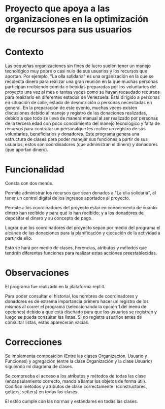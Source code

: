 # Proyecto que apoya a las organizaciones en la optimización de recursos para sus usuarios

# Contexto

Las pequeñas organizaciones sin fines de lucro suelen tener un manejo tecnológico muy pobre o casi nulo de sus usuarios y los recursos que aportan. Por ejemplo, "La olla solidaria" es una organización en la que se recolecta dinero para realizar una gran reunión en la que muchas personas participan recibiendo comida o bebidas preparadas por los voluntarios del proyecto una vez al mes o tantas veces como se hayan recaudado recursos para realizarlo en diferentes estados de Venezuela. Está dirigido a personas en situación de calle, estado de desnutrición o personas necesitadas en general. 
En la preparación de este evento, muchas veces existen discusiones debido al manejo y registro de las donaciones realizadas, debido a que todo se lleva de manera manual al ser realizado por personas de la tercera edad con poco conocimiento del manejo tecnológico y falta de recursos para contratar un personalque les realice un registro de sus voluntarios, beneficiarios y donadores. 
Este programa genera una estructura de clases para poder manejar sus funciones a partir de sus usuarios, estos son coordinadores (que administran el dinero) y donadores (que aportan dinero). 

# Funcionalidad 

Consta con dos menús. 

Permite administrar los recursos que sean donados a "La olla solidaria", al tener un control digital de los ingresos aportados al proyecto. 

Permite a los coordinadores del proyecto estar en conocimiento de cuánto dinero han recibido y para qué lo han recibido; y a los donadores de depositar el dinero y su concepto de pago. 

Lograr que los coordinadores del proyecto sepan por medio del programa el alcance de las donaciones para la planificación y ejecución de la actividad a partir de ello. 

Esto se hará por medio de clases, herencias, atributos y métodos que tendrán diferentes funciones para realizar estas acciones preestablecidas. 

# Observaciones 

El programa fue realizado en la plataforma repl.it.

Para poder consultar el historial, los nombres de coordinadores y donadores es de extrema importancia primero hacer un registro de los mismos al correr el programa (seleccionando la opción 1 del menú de opciones) debido a que está diseñado para que los usuarios se registren y luego se pueda consultar las listas. Si no registra usuarios antes de consultar listas, estas aparecerán vacías. 

# Correcciones 

Se implementa composición (Entre las clases Organizacion, Usuario y Funciones) y agregación (entre la clase Organización y la clase Usuario) siguiendo mi diagrama de clases. 

Se comprueba el acceso a los atributos y métodos de todas las clase (encapsulamiento correcto, mando a llamar los objetos de forma útil).
Codifico métodos y atributos de clase correctamente. (constructores, getters, setters) en todas las clases. 

El estilo cumple con las normas y estándares en todas las clases. 


